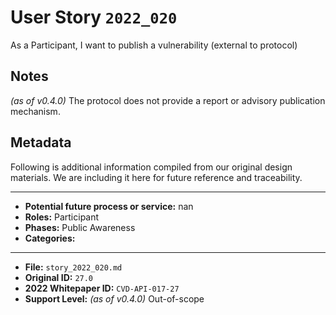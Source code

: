 
# User Story `2022_020` #

<!-- story-start -->As a Participant, I want to publish a vulnerability (external to protocol)<!-- story-end -->

## Notes ##

*(as of v0.4.0)*
The protocol does not provide a report or advisory publication mechanism.


## Metadata ##

Following is additional information compiled from our original design materials.
We are including it here for future reference and traceability.

---

- **Potential future process or service:** nan
- **Roles:** Participant
- **Phases:** Public Awareness
- **Categories:** 

---

- **File:** `story_2022_020.md`
- **Original ID:** `27.0`
- **2022 Whitepaper ID:** `CVD-API-017-27`
- **Support Level:** *(as of v0.4.0)* Out-of-scope
